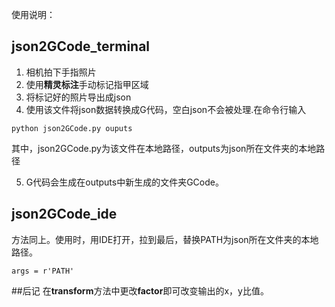 使用说明：
## json2GCode_terminal
1. 相机拍下手指照片
2. 使用**精灵标注**手动标记指甲区域
3. 将标记好的照片导出成json
4. 使用该文件将json数据转换成G代码，空白json不会被处理.在命令行输入
  ```
  python json2GCode.py ouputs
  ```
  其中，json2GCode.py为该文件在本地路径，outputs为json所在文件夹的本地路径

5. G代码会生成在outputs中新生成的文件夹GCode。

## json2GCode_ide
方法同上。使用时，用IDE打开，拉到最后，替换PATH为json所在文件夹的本地路径。
```
args = r'PATH'
```

##后记
在**transform**方法中更改**factor**即可改变输出的x，y比值。
